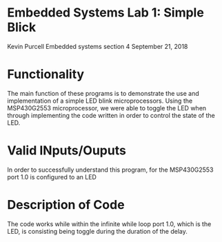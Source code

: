 # Embedded Systems Lab 1: Simple Blick 
Kevin Purcell
Embedded systems section 4
September 21, 2018
# Functionality
The main function of these programs is to demonstrate the use and implementation of a simple LED blink microprocessors. Using the MSP430G2553 microprocessor, we were able to toggle the LED when through implementing the code written in order to control the state of the LED.
# Valid INputs/Ouputs
In order to successfully understand this program, for the MSP430G2553 port 1.0 is configured to an LED
# Description of Code
The code works while within the infinite while loop port 1.0, which is the LED, is consisting being toggle during the duration of the delay. 
